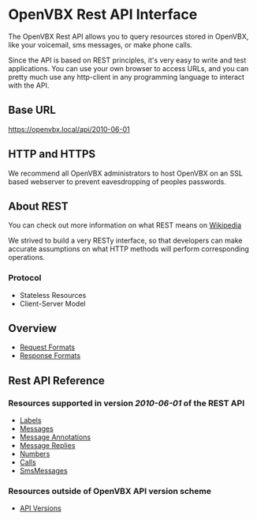 # OpenVBX Rest API Interface
The OpenVBX Rest API allows you to query resources stored in OpenVBX, like your voicemail, sms messages, or make phone calls.

Since the API is based on REST principles, it's very easy to write and test applications.  You can use your own browser to access URLs, and you can pretty much use any http-client in any programming language to interact with the API.

## Base URL ##
https://openvbx.local/api/2010-06-01


## HTTP and HTTPS ##
We recommend all OpenVBX administrators to host OpenVBX on an SSL based webserver to prevent eavesdropping of peoples passwords.

## About REST ##
You can check out more information on what REST means on [Wikipedia](http://en.wikipedia.org/wiki/Representational_State_Transfer)

We strived to build a very RESTy interface, so that developers can make accurate assumptions on what HTTP methods will perform corresponding operations.

### Protocol ###
* Stateless Resources
* Client-Server Model


## Overview ##
* [Request Formats](Request.md)
* [Response Formats](Response.md)

## Rest API Reference ##
### Resources supported in version _2010-06-01_ of the REST API ###
* [Labels](Labels.md)
* [Messages](Messages.md)
 * [Message Annotations](MessageAnnotations.md)
 * [Message Replies](MessageReplies.md)
* [Numbers](Numbers.md)
* [Calls](Calls.md)
* [SmsMessages](SmsMessages.md)

### Resources outside of OpenVBX API version scheme ###
* [API Versions](Api.md) 